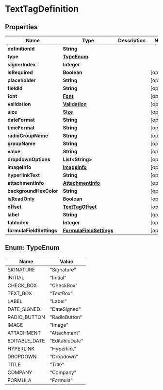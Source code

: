 

# TextTagDefinition


## Properties

| Name | Type | Description | Notes |
|------------ | ------------- | ------------- | -------------|
|**definitionId** | **String** |  |  |
|**type** | [**TypeEnum**](#TypeEnum) |  |  |
|**signerIndex** | **Integer** |  |  |
|**isRequired** | **Boolean** |  |  [optional] |
|**placeholder** | **String** |  |  [optional] |
|**fieldId** | **String** |  |  [optional] |
|**font** | [**Font**](Font.md) |  |  [optional] |
|**validation** | [**Validation**](Validation.md) |  |  [optional] |
|**size** | [**Size**](Size.md) |  |  [optional] |
|**dateFormat** | **String** |  |  [optional] |
|**timeFormat** | **String** |  |  [optional] |
|**radioGroupName** | **String** |  |  [optional] |
|**groupName** | **String** |  |  [optional] |
|**value** | **String** |  |  [optional] |
|**dropdownOptions** | **List&lt;String&gt;** |  |  [optional] |
|**imageInfo** | [**ImageInfo**](ImageInfo.md) |  |  [optional] |
|**hyperlinkText** | **String** |  |  [optional] |
|**attachmentInfo** | [**AttachmentInfo**](AttachmentInfo.md) |  |  [optional] |
|**backgroundHexColor** | **String** |  |  [optional] |
|**isReadOnly** | **Boolean** |  |  [optional] |
|**offset** | [**TextTagOffset**](TextTagOffset.md) |  |  [optional] |
|**label** | **String** |  |  [optional] |
|**tabIndex** | **Integer** |  |  [optional] |
|**formulaFieldSettings** | [**FormulaFieldSettings**](FormulaFieldSettings.md) |  |  [optional] |



## Enum: TypeEnum

| Name | Value |
|---- | -----|
| SIGNATURE | &quot;Signature&quot; |
| INITIAL | &quot;Initial&quot; |
| CHECK_BOX | &quot;CheckBox&quot; |
| TEXT_BOX | &quot;TextBox&quot; |
| LABEL | &quot;Label&quot; |
| DATE_SIGNED | &quot;DateSigned&quot; |
| RADIO_BUTTON | &quot;RadioButton&quot; |
| IMAGE | &quot;Image&quot; |
| ATTACHMENT | &quot;Attachment&quot; |
| EDITABLE_DATE | &quot;EditableDate&quot; |
| HYPERLINK | &quot;Hyperlink&quot; |
| DROPDOWN | &quot;Dropdown&quot; |
| TITLE | &quot;Title&quot; |
| COMPANY | &quot;Company&quot; |
| FORMULA | &quot;Formula&quot; |



